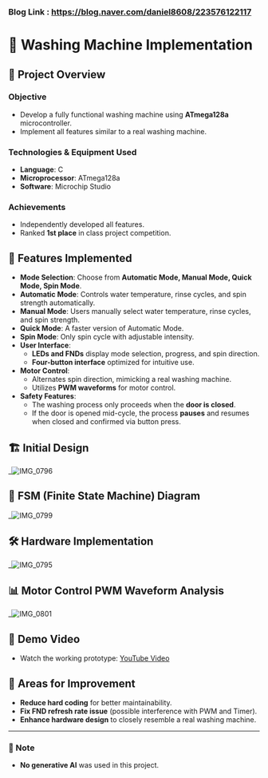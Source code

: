 ### Blog Link : https://blog.naver.com/daniel8608/223576122117

# 🚀 Washing Machine Implementation

## 📌 Project Overview

### Objective
- Develop a fully functional washing machine using **ATmega128a** microcontroller.
- Implement all features similar to a real washing machine.

### Technologies & Equipment Used
- **Language**: C
- **Microprocessor**: ATmega128a
- **Software**: Microchip Studio

### Achievements
- Independently developed all features.
- Ranked **1st place** in class project competition.

## 📂 Features Implemented

- **Mode Selection**: Choose from **Automatic Mode, Manual Mode, Quick Mode, Spin Mode**.
- **Automatic Mode**: Controls water temperature, rinse cycles, and spin strength automatically.
- **Manual Mode**: Users manually select water temperature, rinse cycles, and spin strength.
- **Quick Mode**: A faster version of Automatic Mode.
- **Spin Mode**: Only spin cycle with adjustable intensity.
- **User Interface**:
  - **LEDs and FNDs** display mode selection, progress, and spin direction.
  - **Four-button interface** optimized for intuitive use.
- **Motor Control**:
  - Alternates spin direction, mimicking a real washing machine.
  - Utilizes **PWM waveforms** for motor control.
- **Safety Features**:
  - The washing process only proceeds when the **door is closed**.
  - If the door is opened mid-cycle, the process **pauses** and resumes when closed and confirmed via button press.

## 🏗️ Initial Design
_![IMG_0796](https://github.com/user-attachments/assets/d7c51cce-04f5-4b44-8c44-72eaed7d8ea0)


## 🔄 FSM (Finite State Machine) Diagram
_![IMG_0799](https://github.com/user-attachments/assets/8dddaff0-743e-478c-8138-d689c81e2635)


## 🛠️ Hardware Implementation
_![IMG_0795](https://github.com/user-attachments/assets/5fe4a8e7-d926-475e-bc66-999eca368f6e)

## 📊 Motor Control PWM Waveform Analysis
_![IMG_0801](https://github.com/user-attachments/assets/488a3e8a-7559-4a86-99d9-5e74bfcc19f5)


## 🎥 Demo Video
- Watch the working prototype: [YouTube Video](https://youtu.be/nHj1sp85_1E?si=EzmtrwecQJhctsFp)

## 🔧 Areas for Improvement
- **Reduce hard coding** for better maintainability.
- **Fix FND refresh rate issue** (possible interference with PWM and Timer).
- **Enhance hardware design** to closely resemble a real washing machine.

---

### 🔹 Note
- **No generative AI** was used in this project.

